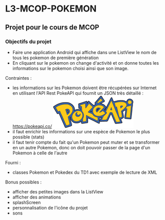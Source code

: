 # L3-MCOP-POKEMON
## Projet pour le cours de MCOP

### Objectifs du projet

- Faire une application Android qui affiche dans une ListView le nom de tous les pokemon de première génération
- En cliquant sur le pokemon on change d'activité et on donne toutes les informations sur le pokemon choisi ainsi que son image.

Contraintes :
- les informations sur les Pokemon doivent être récupérées sur Internet en utilisant l'API Rest PokeAPI qui fournit un JSON très détaillé : https://pokeapi.co/ ![pokeapi](pokeapi_256.png)
- il faut enrichir les informations sur une espèce de Pokemon le plus possible (stats)
- il faut tenir compte du fait qu'un Pokemon peut muter et se transformer en un autre Pokemon, donc on doit pouvoir passer de la page d'un Pokemon à celle de l'autre

Fourni :
- classes Pokemon et Pokedex du TD1 avec exemple de lecture de XML

Bonus possibles :
- afficher des petites images dans la ListView
- afficher des animations
- splashScreen
- personnalisation de l'icône du projet
- sons
